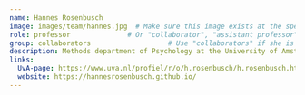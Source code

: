```yaml
---
name: Hannes Rosenbusch
image: images/team/hannes.jpg  # Make sure this image exists at the specified path
role: professor              # Or "collaborator", "assistant professor", etc.
group: collaborators                   # Use "collaborators" if she is a collaborator
description: Methods department of Psychology at the University of Amsterdam
links:
  UvA-page: https://www.uva.nl/profiel/r/o/h.rosenbusch/h.rosenbusch.html
  website: https://hannesrosenbusch.github.io/
---
```

